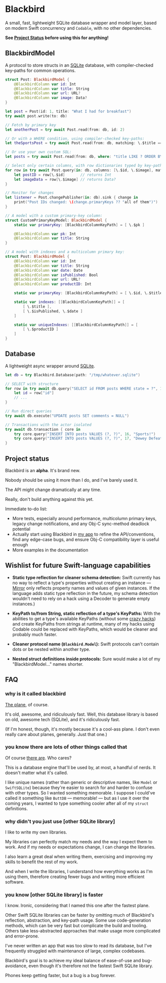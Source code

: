 # Blackbird

A small, fast, lightweight SQLite database wrapper and model layer, based on modern Swift concurrency and `Codable`, with no other dependencies.

__See [Project Status](#project-status) before using this for anything!__

## BlackbirdModel

A protocol to store structs in an [SQLite](https://www.sqlite.org/) database, with compiler-checked key-paths for common operations.

```swift
struct Post: BlackbirdModel {
    @BlackbirdColumn var id: Int
    @BlackbirdColumn var title: String
    @BlackbirdColumn var url: URL?
    @BlackbirdColumn var image: Data?
}

let post = Post(id: 1, title: "What I had for breakfast")
try await post.write(to: db)

// Fetch by primary key
let anotherPost = try await Post.read(from: db, id: 2)

// Or with a WHERE condition, using compiler-checked key-paths:
let theSportsPost = try await Post.read(from: db, matching: \.$title == "Sports")

// Or use your own custom SQL:
let posts = try await Post.read(from: db, where: "title LIKE ? ORDER BY RANDOM()", "Sports%")

// Select only certain columns, with row dictionaries typed by key-path:
for row in try await Post.query(in: db, columns: [\.$id, \.$image], matching: \.$url != nil) {
    let postID = row[\.$id]       // returns Int
    let imageData = row[\.$image] // returns Data?
}

// Monitor for changes
let listener = Post.changePublisher(in: db).sink { change in
    print("Post IDs changed: \(change.primaryKeys ?? "all of them")")
}

// A model with a custom primary-key column:
struct CustomPrimaryKeyModel: BlackbirdModel {
    static var primaryKey: [BlackbirdColumnKeyPath] = [ \.$pk ]

    @BlackbirdColumn var pk: Int
    @BlackbirdColumn var title: String
}

// A model with indexes and a multicolumn primary key:
struct Post: BlackbirdModel {
    @BlackbirdColumn var id: Int
    @BlackbirdColumn var title: String
    @BlackbirdColumn var date: Date
    @BlackbirdColumn var isPublished: Bool
    @BlackbirdColumn var url: URL?
    @BlackbirdColumn var productID: Int

    static var primaryKey: [BlackbirdColumnKeyPath] = [ \.$id, \.$title ]

    static var indexes: [[BlackbirdColumnKeyPath]] = [
        [ \.$title ],
        [ \.$isPublished, \.$date ]
    ]

    static var uniqueIndexes: [[BlackbirdColumnKeyPath]] = [
        [ \.$productID ]
    ]
}
```

## Database

A lightweight async wrapper around [SQLite](https://www.sqlite.org/).

```swift
let db = try Blackbird.Database(path: "/tmp/whatever.sqlite")

// SELECT with structure
for row in try await db.query("SELECT id FROM posts WHERE state = ?", 1) {
    let id = row["id"]
    // ...
}

// Run direct queries
try await db.execute("UPDATE posts SET comments = NULL")

// Transactions with the actor isolated
try await db.transaction { core in
    try core.query("INSERT INTO posts VALUES (?, ?)", 16, "Sports!")
    try core.query("INSERT INTO posts VALUES (?, ?)", 17, "Dewey Defeats Truman")
}
```


## Project status

Blackbird is an __alpha__. It's brand new.

Nobody should be using it more than I do, and I've barely used it.

The API might change dramatically at any time.

Really, don't build anything against this yet.

Immediate to-do list:

* More tests, especially around performance, multicolumn primary keys, legacy change notifications, and any Obj-C sync-method deadlock potential  
* Actually start using Blackbird in [my app](https://overcast.fm/) to refine the API/conventions, find any edge-case bugs, and ensure Obj-C compatibility layer is useful enough
* More examples in the documentation

## Wishlist for future Swift-language capabilities

* __Static type reflection for cleaner schema detection:__ Swift currently has no way to reflect a type's properties without creating an instance — [Mirror](https://developer.apple.com/documentation/swift/mirror) only reflects property names and values of given instances. If the language adds static type reflection in the future, my schema detection wouldn't need to rely on a hack using a Decoder to generate empty instances.)

* __KeyPath to/from String, static reflection of a type's KeyPaths:__ With the abilities to get a type's available KeyPaths (without some [crazy hacks](https://forums.swift.org/t/getting-keypaths-to-members-automatically-using-mirror/21207)) and create KeyPaths from strings at runtime, many of my hacks using Codable could be replaced with KeyPaths, which would be cleaner and probably much faster.

* __Cleaner protocol name (`Blackbird.Model`):__ Swift protocols can't contain dots or be nested within another type.

* __Nested struct definitions inside protocols:__ Sure would make a lot of my "BlackbirdModel…" names shorter.

## FAQ

### why is it called blackbird

[The plane](https://en.wikipedia.org/wiki/Lockheed_SR-71_Blackbird), of course.

It's old, awesome, and ridiculously fast. Well, this database library is based on old, awesome tech (SQLite), and it's ridiculously fast.

(If I'm honest, though, it's mostly because it's a cool-ass plane. I don't even really care about planes, generally. Just that one.)

### you know there are lots of other things called that

Of course [there are](https://en.wikipedia.org/wiki/Blackbird). Who cares?

This is a database engine that'll be used by, at most, a handful of nerds. It doesn't matter what it's called.

I like unique names (rather than generic or descriptive names, like `Model` or `SwiftSQLite`) because they're easier to search for and harder to confuse with other types. So I wanted something memorable. I suppose I could've called it something like `ButtDB` — memorable! — but as I use it over the coming years, I wanted to type something cooler after all of my `struct` definitions.

### why didn't you just use [other SQLite library]

I like to write my own libraries.

My libraries can perfectly match my needs and the way I expect them to work. And if my needs or expectations change, I can change the libraries.

I also learn a great deal when writing them, exercising and improving my skills to benefit the rest of my work.

And when I write the libraries, I understand how everything works as I'm using them, therefore creating fewer bugs and writing more efficient software.

### you know [other SQLite library] is faster

I know. Ironic, considering that I named this one after the fastest plane.

Other Swift SQLite libraries can be faster by omitting much of Blackbird's reflection, abstraction, and key-path usage. Some use code-generation methods, which can be very fast but complicate the build and tooling. Others take less-abstracted approaches that make usage more complicated and error-prone.

I've never written an app that was too slow to read its database, but I've frequently struggled with maintenance of large, complex codebases.

Blackbird's goal is to achieve my ideal balance of ease-of-use and bug-avoidance, even though it's therefore not the fastest Swift SQLite library.

Phones keep getting faster, but a bug is a bug forever.
